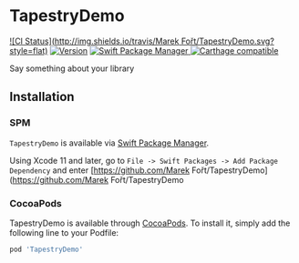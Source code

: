 # TapestryDemo
[![CI Status](http://img.shields.io/travis/Marek Fořt/TapestryDemo.svg?style=flat)](https://travis-ci.org/fortmarek/ParallaxOverlay)
[![Version](https://img.shields.io/cocoapods/v/TapestryDemo.svg?style=flat)](http://cocoapods.org/pods/ParallaxOverlay)
<a href="https://swift.org/package-manager">
        <img src="https://img.shields.io/badge/spm-compatible-brightgreen.svg?style=flat" alt="Swift Package Manager" />
</a>
[![Carthage compatible](https://img.shields.io/badge/Carthage-compatible-4BC51D.svg?style=flat)](https://github.com/Carthage/Carthage)

Say something about your library

## Installation

### SPM

`TapestryDemo` is available via [Swift Package Manager](https://swift.org/package-manager).

Using Xcode 11 and later, go to `File -> Swift Packages -> Add Package Dependency` and enter [https://github.com/Marek Fořt/TapestryDemo](https://github.com/Marek Fořt/TapestryDemo

### CocoaPods

TapestryDemo is available through [CocoaPods](http://cocoapods.org). To install
it, simply add the following line to your Podfile:

```ruby
pod 'TapestryDemo'
```